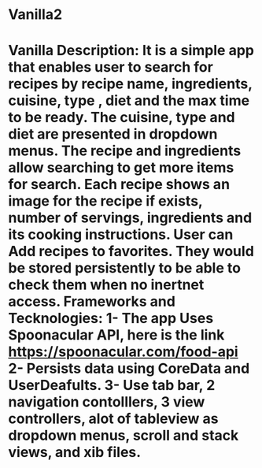 # Vanilla2
# Vanilla Description: It is a simple app that enables user to search for recipes by recipe name, ingredients,  cuisine, type , diet and the max time to be ready.  The cuisine, type and diet are presented in dropdown menus. The recipe and ingredients allow searching to get more items for search. Each recipe shows an image for the recipe if exists, number of servings, ingredients and its cooking instructions. User can Add recipes to favorites. They would be stored persistently to be able to check them when no inertnet access.    Frameworks and Tecknologies: 1- The app Uses Spoonacular API, here is the link https://spoonacular.com/food-api 2- Persists data using CoreData and UserDeafults. 3- Use tab bar, 2 navigation contolllers, 3 view controllers, alot of tableview as dropdown menus, scroll and stack views, and xib files.

